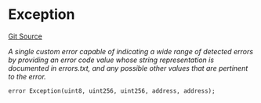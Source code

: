 # Exception
[Git Source](https://github.com/Swivel-Finance/illuminate/blob/76b26ef748dc63cf89e3fa660df1bda262dcef15/src/errors/Exception.sol)

*A single custom error capable of indicating a wide range of detected errors by providing
an error code value whose string representation is documented in errors.txt, and any possible other values
that are pertinent to the error.*


```solidity
error Exception(uint8, uint256, uint256, address, address);
```

